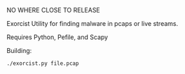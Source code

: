 NO WHERE CLOSE TO RELEASE

Exorcist
Utility for finding malware in pcaps or live streams.

Requires Python, Pefile, and Scapy

Building:

	./exorcist.py file.pcap
